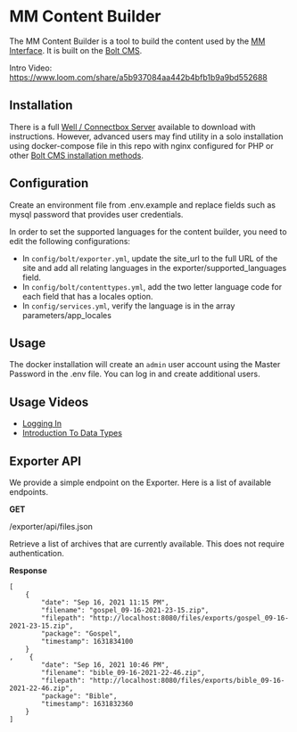 # MM Content Builder

The MM Content Builder is a tool to build the content used by the [MM Interface](https://github.com/RT-coding-team/mediainterface).  It is built on the [Bolt CMS](https://boltcms.io/).  

Intro Video: https://www.loom.com/share/a5b937084aa442b4bfb1b9a9bd552688

## Installation

There is a full [Well / Connectbox Server](https://github.com/RT-coding-team/chathost) available to download with instructions.  However, advanced users may find utility in a solo installation using docker-compose file in this repo with nginx configured for PHP or other [Bolt CMS installation methods](https://docs.boltcms.io/5.0/installation/installation).

## Configuration

Create an environment file from .env.example and replace fields such as mysql password that provides user credentials.  

In order to set the supported languages for the content builder, you need to edit the following configurations:

- In `config/bolt/exporter.yml`, update the site_url to the full URL of the site and add all relating languages in the exporter/supported_languages field.
- In `config/bolt/contenttypes.yml`, add the two letter language code for each field that has a locales option.
- In `config/services.yml`, verify the language is in the array parameters/app_locales

## Usage 

The docker installation will create an `admin` user account using the Master Password in the .env file.  You can log in and create additional users.

## Usage Videos

- [Logging In]()
- [Introduction To Data Types]()

## Exporter API

We provide a simple endpoint on the Exporter.  Here is a list of available endpoints.

**GET**

/exporter/api/files.json

Retrieve a list of archives that are currently available.  This does not require authentication.

**Response**

```
[
    {
        "date": "Sep 16, 2021 11:15 PM",
        "filename": "gospel_09-16-2021-23-15.zip",
        "filepath": "http://localhost:8080/files/exports/gospel_09-16-2021-23-15.zip",
        "package": "Gospel",
        "timestamp": 1631834100
    }
,    {
        "date": "Sep 16, 2021 10:46 PM",
        "filename": "bible_09-16-2021-22-46.zip",
        "filepath": "http://localhost:8080/files/exports/bible_09-16-2021-22-46.zip",
        "package": "Bible",
        "timestamp": 1631832360
    }
]
```

